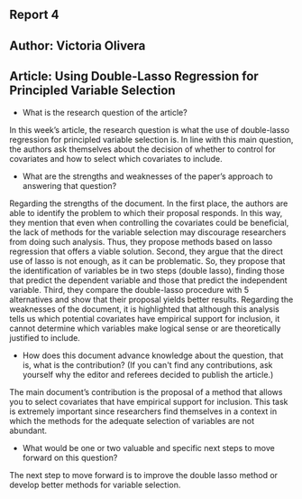 ## Report 4
## Author: Victoria Olivera
## Article: Using Double-Lasso Regression for Principled Variable Selection

-	What is the research question of the article?

In this week’s article, the research question is what the use of double-lasso regression for principled variable selection is. In line with this main question, the authors ask themselves about the decision of whether to control for covariates and how to select which covariates to include. 

-	What are the strengths and weaknesses of the paper’s approach to answering that question?

Regarding the strengths of the document. In the first place, the authors are able to identify the problem to which their proposal responds. In this way, they mention that even when controlling the covariates could be beneficial, the lack of methods for the variable selection may discourage researchers from doing such analysis. Thus, they propose methods based on lasso regression that offers a viable solution. Second, they argue that the direct use of lasso is not enough, as it can be problematic. So, they propose that the identification of variables be in two steps (double lasso), finding those that predict the dependent variable and those that predict the independent variable. Third, they compare the double-lasso procedure with 5 alternatives and show that their proposal yields better results.
Regarding the weaknesses of the document, it is highlighted that although this analysis tells us which potential covariates have empirical support for inclusion, it cannot determine which variables make logical sense or are theoretically justified to include.

-	How does this document advance knowledge about the question, that is, what is the contribution? (If you can't find any contributions, ask yourself why the editor and referees decided to publish the article.)

The main document’s contribution is the proposal of a method that allows you to select covariates that have empirical support for inclusion. This task is extremely important since researchers find themselves in a context in which the methods for the adequate selection of variables are not abundant.

-	What would be one or two valuable and specific next steps to move forward on this question?

The next step to move forward is to improve the double lasso method or develop better methods for variable selection.
